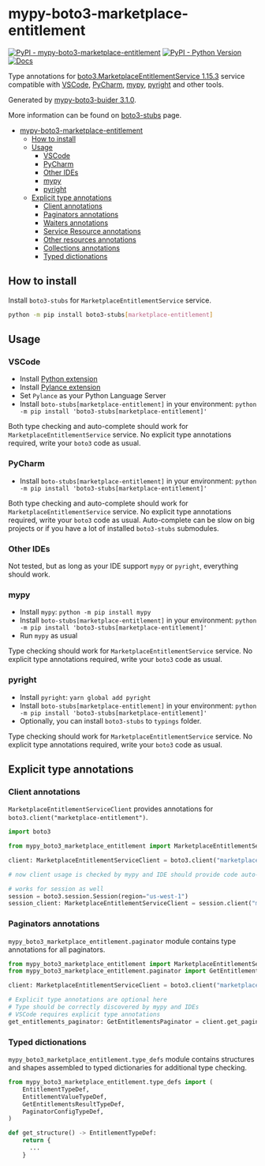 # mypy-boto3-marketplace-entitlement

[![PyPI - mypy-boto3-marketplace-entitlement](https://img.shields.io/pypi/v/mypy-boto3-marketplace-entitlement.svg?color=blue)](https://pypi.org/project/mypy-boto3-marketplace-entitlement)
[![PyPI - Python Version](https://img.shields.io/pypi/pyversions/mypy-boto3-marketplace-entitlement.svg?color=blue)](https://pypi.org/project/mypy-boto3-marketplace-entitlement)
[![Docs](https://img.shields.io/readthedocs/mypy-boto3-builder.svg?color=blue)](https://mypy-boto3-builder.readthedocs.io/)

Type annotations for
[boto3.MarketplaceEntitlementService 1.15.3](https://boto3.amazonaws.com/v1/documentation/api/1.15.3/reference/services/marketplace-entitlement.html#MarketplaceEntitlementService) service
compatible with
[VSCode](https://code.visualstudio.com/),
[PyCharm](https://www.jetbrains.com/pycharm/),
[mypy](https://github.com/python/mypy),
[pyright](https://github.com/microsoft/pyright)
and other tools.

Generated by [mypy-boto3-buider 3.1.0](https://github.com/vemel/mypy_boto3_builder).

More information can be found on [boto3-stubs](https://pypi.org/project/boto3-stubs/) page.

- [mypy-boto3-marketplace-entitlement](#mypy-boto3-marketplace-entitlement)
  - [How to install](#how-to-install)
  - [Usage](#usage)
    - [VSCode](#vscode)
    - [PyCharm](#pycharm)
    - [Other IDEs](#other-ides)
    - [mypy](#mypy)
    - [pyright](#pyright)
  - [Explicit type annotations](#explicit-type-annotations)
    - [Client annotations](#client-annotations)
    - [Paginators annotations](#paginators-annotations)
    - [Waiters annotations](#waiters-annotations)
    - [Service Resource annotations](#service-resource-annotations)
    - [Other resources annotations](#other-resources-annotations)
    - [Collections annotations](#collections-annotations)
    - [Typed dictionations](#typed-dictionations)

## How to install

Install `boto3-stubs` for `MarketplaceEntitlementService` service.

```bash
python -m pip install boto3-stubs[marketplace-entitlement]
```

## Usage

### VSCode

- Install [Python extension](https://marketplace.visualstudio.com/items?itemName=ms-python.python)
- Install [Pylance extension](https://marketplace.visualstudio.com/items?itemName=ms-python.vscode-pylance)
- Set `Pylance` as your Python Language Server
- Install `boto-stubs[marketplace-entitlement]` in your environment: `python -m pip install 'boto3-stubs[marketplace-entitlement]'`

Both type checking and auto-complete should work for `MarketplaceEntitlementService` service.
No explicit type annotations required, write your `boto3` code as usual.

### PyCharm

- Install `boto-stubs[marketplace-entitlement]` in your environment: `python -m pip install 'boto3-stubs[marketplace-entitlement]'`

Both type checking and auto-complete should work for `MarketplaceEntitlementService` service.
No explicit type annotations required, write your `boto3` code as usual.
Auto-complete can be slow on big projects or if you have a lot of installed `boto3-stubs` submodules.

### Other IDEs

Not tested, but as long as your IDE support `mypy` or `pyright`, everything should work.

### mypy

- Install `mypy`: `python -m pip install mypy`
- Install `boto-stubs[marketplace-entitlement]` in your environment: `python -m pip install 'boto3-stubs[marketplace-entitlement]'`
- Run `mypy` as usual

Type checking should work for `MarketplaceEntitlementService` service.
No explicit type annotations required, write your `boto3` code as usual.

### pyright

- Install `pyright`: `yarn global add pyright`
- Install `boto-stubs[marketplace-entitlement]` in your environment: `python -m pip install 'boto3-stubs[marketplace-entitlement]'`
- Optionally, you can install `boto3-stubs` to `typings` folder.

Type checking should work for `MarketplaceEntitlementService` service.
No explicit type annotations required, write your `boto3` code as usual.

## Explicit type annotations

### Client annotations

`MarketplaceEntitlementServiceClient` provides annotations for `boto3.client("marketplace-entitlement")`.

```python
import boto3

from mypy_boto3_marketplace_entitlement import MarketplaceEntitlementServiceClient

client: MarketplaceEntitlementServiceClient = boto3.client("marketplace-entitlement")

# now client usage is checked by mypy and IDE should provide code auto-complete

# works for session as well
session = boto3.session.Session(region="us-west-1")
session_client: MarketplaceEntitlementServiceClient = session.client("marketplace-entitlement")
```

### Paginators annotations

`mypy_boto3_marketplace_entitlement.paginator` module contains type annotations for all paginators.

```python
from mypy_boto3_marketplace_entitlement import MarketplaceEntitlementServiceClient
from mypy_boto3_marketplace_entitlement.paginator import GetEntitlementsPaginator

client: MarketplaceEntitlementServiceClient = boto3.client("marketplace-entitlement")

# Explicit type annotations are optional here
# Type should be correctly discovered by mypy and IDEs
# VSCode requires explicit type annotations
get_entitlements_paginator: GetEntitlementsPaginator = client.get_paginator("get_entitlements")
```







### Typed dictionations

`mypy_boto3_marketplace_entitlement.type_defs` module contains structures and shapes assembled
to typed dictionaries for additional type checking.

```python
from mypy_boto3_marketplace_entitlement.type_defs import (
    EntitlementTypeDef,
    EntitlementValueTypeDef,
    GetEntitlementsResultTypeDef,
    PaginatorConfigTypeDef,
)

def get_structure() -> EntitlementTypeDef:
    return {
      ...
    }
```
